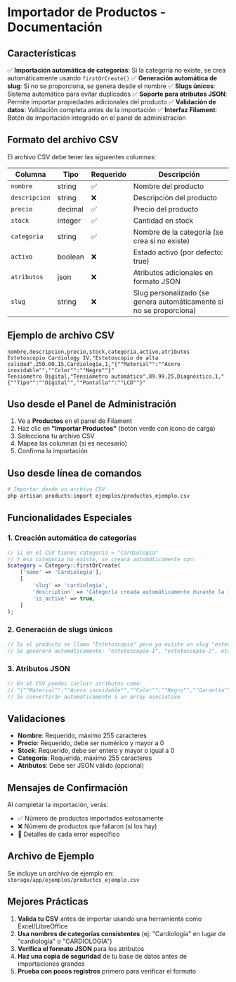 # Importador de Productos - Documentación

## Características

✅ **Importación automática de categorías**: Si la categoría no existe, se crea automáticamente usando `firstOrCreate()`
✅ **Generación automática de slug**: Si no se proporciona, se genera desde el nombre
✅ **Slugs únicos**: Sistema automático para evitar duplicados
✅ **Soporte para atributos JSON**: Permite importar propiedades adicionales del producto
✅ **Validación de datos**: Validación completa antes de la importación
✅ **Interfaz Filament**: Botón de importación integrado en el panel de administración

## Formato del archivo CSV

El archivo CSV debe tener las siguientes columnas:

| Columna | Tipo | Requerido | Descripción |
|---------|------|-----------|-------------|
| `nombre` | string | ✅ | Nombre del producto |
| `descripcion` | string | ❌ | Descripción del producto |
| `precio` | decimal | ✅ | Precio del producto |
| `stock` | integer | ✅ | Cantidad en stock |
| `categoria` | string | ✅ | Nombre de la categoría (se crea si no existe) |
| `activo` | boolean | ❌ | Estado activo (por defecto: true) |
| `atributos` | json | ❌ | Atributos adicionales en formato JSON |
| `slug` | string | ❌ | Slug personalizado (se genera automáticamente si no se proporciona) |

## Ejemplo de archivo CSV

```csv
nombre,descripcion,precio,stock,categoria,activo,atributos
Estetoscopio Cardiology IV,"Estetoscopio de alta calidad",250.00,15,Cardiología,1,"{""Material"":""Acero inoxidable"",""Color"":""Negro""}"
Tensiómetro Digital,"Tensiómetro automático",89.99,25,Diagnóstico,1,"{""Tipo"":""Digital"",""Pantalla"":""LCD""}"
```

## Uso desde el Panel de Administración

1. Ve a **Productos** en el panel de Filament
2. Haz clic en **"Importar Productos"** (botón verde con ícono de carga)
3. Selecciona tu archivo CSV
4. Mapea las columnas (si es necesario)
5. Confirma la importación

## Uso desde línea de comandos

```bash
# Importar desde un archivo CSV
php artisan products:import ejemplos/productos_ejemplo.csv
```

## Funcionalidades Especiales

### 1. Creación automática de categorías

```php
// Si en el CSV tienes categoria = "Cardiología"
// Y esa categoría no existe, se creará automáticamente con:
$category = Category::firstOrCreate(
    ['name' => 'Cardiología'],
    [
        'slug' => 'cardiologia',
        'description' => 'Categoría creada automáticamente durante la importación: Cardiología',
        'is_active' => true,
    ]
);
```

### 2. Generación de slugs únicos

```php
// Si el producto se llama "Estetoscopio" pero ya existe un slug "estetoscopio"
// Se generará automáticamente: "estetoscopio-1", "estetoscopio-2", etc.
```

### 3. Atributos JSON

```php
// En el CSV puedes incluir atributos como:
// "{""Material"":""Acero inoxidable"",""Color"":""Negro"",""Garantía"":""2 años""}"
// Se convertirán automáticamente a un array asociativo
```

## Validaciones

- **Nombre**: Requerido, máximo 255 caracteres
- **Precio**: Requerido, debe ser numérico y mayor a 0
- **Stock**: Requerido, debe ser entero y mayor o igual a 0
- **Categoría**: Requerida, máximo 255 caracteres
- **Atributos**: Debe ser JSON válido (opcional)

## Mensajes de Confirmación

Al completar la importación, verás:

- ✅ Número de productos importados exitosamente
- ❌ Número de productos que fallaron (si los hay)
- 📝 Detalles de cada error específico

## Archivo de Ejemplo

Se incluye un archivo de ejemplo en: `storage/app/ejemplos/productos_ejemplo.csv`

## Mejores Prácticas

1. **Valida tu CSV** antes de importar usando una herramienta como Excel/LibreOffice
2. **Usa nombres de categorías consistentes** (ej: "Cardiología" en lugar de "cardiologia" o "CARDIOLOGÍA")
3. **Verifica el formato JSON** para los atributos
4. **Haz una copia de seguridad** de tu base de datos antes de importaciones grandes
5. **Prueba con pocos registros** primero para verificar el formato
